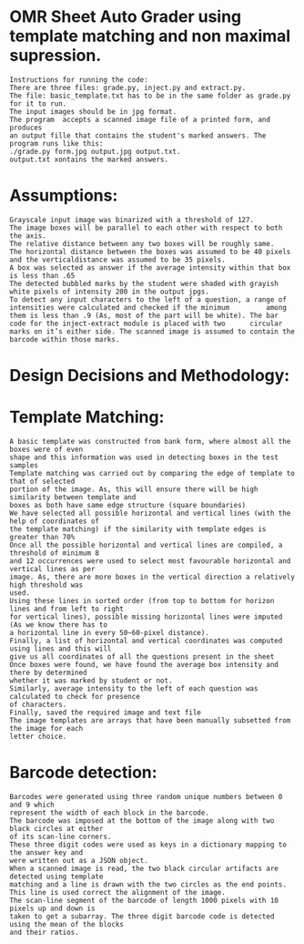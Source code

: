 # OMR Sheet Auto Grader using template matching and non maximal supression.
	Instructions for running the code:
	There are three files: grade.py, inject.py and extract.py.
	The file: basic_template.txt has to be in the same folder as grade.py for it to run.
	The input images should be in jpg format.
	The program  accepts a scanned image file of a printed form, and produces
	an output fille that contains the student's marked answers. The program runs like this:
	./grade.py form.jpg output.jpg output.txt.
	output.txt xontains the marked answers.
# Assumptions:
	Grayscale input image was binarized with a threshold of 127.
	The image boxes will be parallel to each other with respect to both the axis.
	The relative distance between any two boxes will be roughly same.
	The horizontal distance between the boxes was assumed to be 40 pixels and the verticaldistance was assumed to be 35 pixels.
	A box was selected as answer if the average intensity within that box is less than .65
	The detected bubbled marks by the student were shaded with grayish white pixels of intensity 200 in the output jpgs.
	To detect any input characters to the left of a question, a range of intensities were calculated and checked if the minimum 		among them is less than .9 (As, most of the part will be white). The bar code for the inject-extract module is placed with two 		circular marks on it’s either side. The scanned image is assumed to contain the barcode within those marks.
# Design Decisions and Methodology:
# Template Matching:
	A basic template was constructed from bank form, where almost all the boxes were of even
	shape and this information was used in detecting boxes in the test samples
	Template matching was carried out by comparing the edge of template to that of selected
	portion of the image. As, this will ensure there will be high similarity between template and
	boxes as both have same edge structure (square boundaries)
	We have selected all possible horizontal and vertical lines (with the help of coordinates of
	the template matching) if the similarity with template edges is greater than 70%
	Once all the possible horizontal and vertical lines are compiled, a threshold of minimum 8
	and 12 occurrences were used to select most favourable horizontal and vertical lines as per
	image. As, there are more boxes in the vertical direction a relatively high threshold was
	used.
	Using these lines in sorted order (from top to bottom for horizon lines and from left to right
	for vertical lines), possible missing horizontal lines were imputed (As we know there has to
	a horizontal line in every 50~60-pixel distance).
	Finally, a list of horizontal and vertical coordinates was computed using lines and this will
	give us all coordinates of all the questions present in the sheet
	Once boxes were found, we have found the average box intensity and there by determined
	whether it was marked by student or not.
	Similarly, average intensity to the left of each question was calculated to check for presence
	of characters.
	Finally, saved the required image and text file
	The image templates are arrays that have been manually subsetted from the image for each
	letter choice.
# Barcode detection:
	Barcodes were generated using three random unique numbers between 0 and 9 which
	represent the width of each block in the barcode.
	The barcode was imposed at the bottom of the image along with two black circles at either
	of its scan-line corners.
	These three digit codes were used as keys in a dictionary mapping to the answer key and
	were written out as a JSON object.
	When a scanned image is read, the two black circular artifacts are detected using template
	matching and a line is drawn with the two circles as the end points.
	This line is used correct the alignment of the image.
	The scan-line segment of the barcode of length 1000 pixels with 10 pixels up and down is
	taken to get a subarray. The three digit barcode code is detected using the mean of the blocks
	and their ratios.
